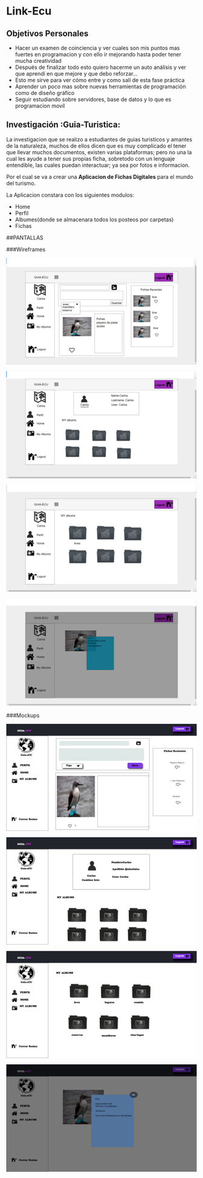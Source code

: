# Link-Ecu

## Objetivos Personales

* Hacer un examen de coinciencia y ver cuales son mis puntos mas fuertes en programacion y con ello ir mejorando hasta poder tener mucha creatividad
* Después de finalizar todo esto quiero hacerme un auto análisis y ver que aprendí en que mejore y que debo reforzar... 
* Esto me sirve para ver cómo entre y como salí de esta fase práctica  
* Aprender un poco mas sobre nuevas herramientas de programación  como de diseño gráfico
* Seguir estudiando sobre servidores, base de datos y lo que es programacion movil

## Investigación :Guia-Turistica:

La investigacion que se realizo a estudiantes de guias turisticos y amantes de la naturaleza, muchos de ellos dicen que es muy complicado el tener que llevar muchos documentos, existen varias plataformas; pero no una la cual les ayude a tener sus propias ficha, sobretodo con un lenguaje entendible, las cuales puedan interactuar; ya sea por fotos e informacion.

Por el cual se va a crear una **Aplicacion de Fichas Digitales** para el mundo del turismo.


La Aplicacion constara con los siguientes modulos:

* Home
* Perfil
* Albumes(donde se almacenara todos los posteos por carpetas)
* Fichas

##PANTALLAS

###Wireframes

![Home](V1/prototipos/wireframes/homew.png)


![Perfil](V1/prototipos/wireframes/perfilw.png)


![Albums](V1/prototipos/wireframes/albumw.png)


![Ficha](V1/prototipos/wireframes/ficha.png)


###Mockups


![Home](V1/prototipos/mockups/home2.jpg)


![Perfil](V1/prototipos/mockups/PERFIL.jpg)


![Albums](V1/prototipos/mockups/myalbums.jpg)


![Ficha](V1/prototipos/mockups/FICHA.jpg)
